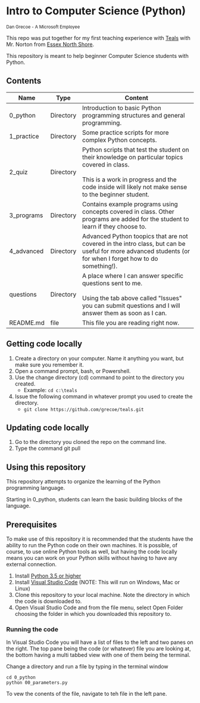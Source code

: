 # Intro to Computer Science (Python)
<sub>Dan Grecoe - A Microsoft Employee </sub>

This repo was put together for my first teaching experience with [Teals](https://www.microsoft.com/en-us/teals/about) with  Mr. Norton from [Essex North Shore](https://essexnorthshore.org/). 

This repository is meant to help beginner Computer Science students with Python.  

## Contents

|Name|Type|Content|
|----------|-------------|-------------|
0_python|Directory|Introduction to basic Python programming structures and general programming.|
|1_practice|Directory|Some practice scripts for more complex Python concepts.|
|2_quiz|Directory|Python scripts that test the student on their knowledge on particular topics covered in class. <br><br>This is a work in progress and the code inside will likely not make sense to the beginner student.|
|3_programs|Directory|Contains example programs using concepts covered in class. Other programs are added for the student to learn if they choose to.|
|4_advanced|Directory|Advanced Python toopics that are not covered in the intro class, but can be useful for more advanced students (or for when I forget how to do something!).|
|questions|Directory|A place where I can answer specific questions sent to me. <br><br>Using the tab above called "Issues" you can submit questions and I will answer them as soon as I can.|
|README.md|file|This file you are reading right now.|

## Getting code locally

1. Create a directory on your computer. Name it anything you want, but make sure you remember it. 
2. Open a command prompt, bash, or Powershell.
3. Use the change directory (cd) command to point to the directory you created.
    - Example: `cd c:\teals`
4. Issue the following command in whatever prompt you used to create the directory.
    - `git clone https://github.com/grecoe/teals.git`
    
## Updating code locally

1. Go to the directory you cloned the repo on the command line.
2. Type the command git pull

## Using this repository
This repository attempts to organize the learning of the Python programming language. 

Starting in 0_python, students can learn the basic building blocks of the language. 

## Prerequisites
To make use of this repository it is recommended that the students have the ability to run the Python code on their own machines. It is possible, of course, to use online Python tools as well, but having the code locally means you can work on your Python skills without having to have any external connection.

1. Install [Python 3.5 or higher](https://www.python.org/downloads/)
2. Install [Visual Studio Code](https://code.visualstudio.com/download) (NOTE: This will run on Windows, Mac or Linux)
3. Clone this repository to your local machine. Note the directory in which the code is downloaded to.
4. Open Visual Studio Code and from the file menu, select Open Folder choosing the folder in which you downloaded this repository to. 

### Running the code
In Visual Studio Code you will have a list of files to the left and two panes on the right. The top pane being the code (or whatever) file you are looking at, the bottom having a multi tabbed view with one of them being the terminal. 

Change a directory and run a file by typing in the terminal window
```
cd 0_python
python 00_parameters.py
```

To vew the conents of the file, navigate to teh file in the left pane. 
